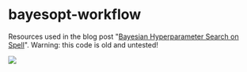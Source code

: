 # bayesopt-workflow

Resources used in the blog post "[Bayesian Hyperparameter Search on Spell](https://spell.ml/blog/bayesian-hyperparameter-search-on-spell-Xkr3gxEAACIAsUe3)". Warning: this code is old and untested!

![](https://i.imgur.com/zKp90AO.png)
